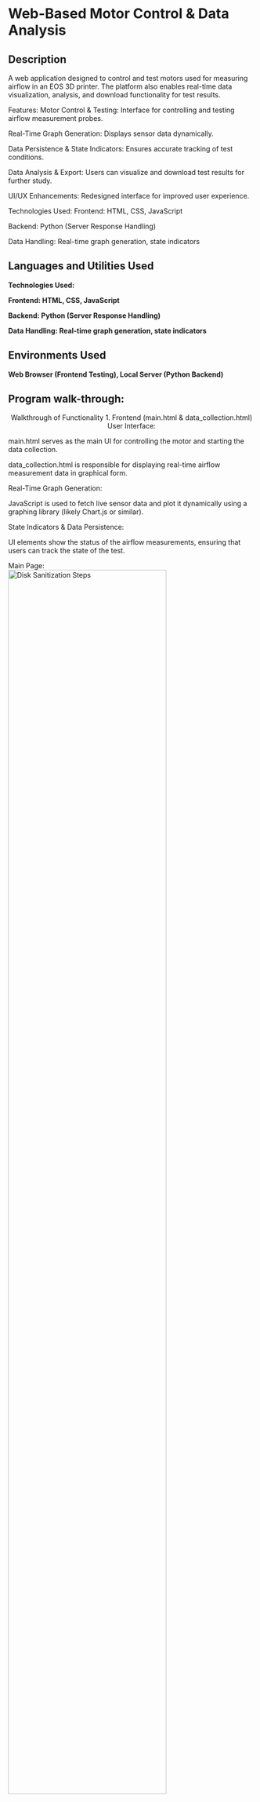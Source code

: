 <h1>Web-Based Motor Control & Data Analysis</h1>

<h2>Description</h2>
A web application designed to control and test motors used for measuring airflow in an EOS 3D printer. The platform also enables real-time data visualization, analysis, and download functionality for test results.

Features:
Motor Control & Testing: Interface for controlling and testing airflow measurement probes.

Real-Time Graph Generation: Displays sensor data dynamically.

Data Persistence & State Indicators: Ensures accurate tracking of test conditions.

Data Analysis & Export: Users can visualize and download test results for further study.

UI/UX Enhancements: Redesigned interface for improved user experience.

Technologies Used:
Frontend: HTML, CSS, JavaScript

Backend: Python (Server Response Handling)

Data Handling: Real-time graph generation, state indicators
<br />


<h2>Languages and Utilities Used</h2>

<b>Technologies Used:

Frontend: HTML, CSS, JavaScript

Backend: Python (Server Response Handling)

Data Handling: Real-time graph generation, state indicators</b>

<h2>Environments Used </h2>
<b>Web Browser (Frontend Testing), Local Server (Python Backend)</b> 

<h2>Program walk-through:</h2>

<p align="center">
Walkthrough of Functionality
1. Frontend (main.html & data_collection.html)
User Interface:

main.html serves as the main UI for controlling the motor and starting the data collection.

data_collection.html is responsible for displaying real-time airflow measurement data in graphical form.

Real-Time Graph Generation:

JavaScript is used to fetch live sensor data and plot it dynamically using a graphing library (likely Chart.js or similar).

State Indicators & Data Persistence:

UI elements show the status of the airflow measurements, ensuring that users can track the state of the test.

Main Page: <br/>
<img src="https://i.imgur.com/62TgaWL.png" height="80%" width="80%" alt="Disk Sanitization Steps"/>
<br />
Graph and Data Analytics: <br/>
<img src="https://i.imgur.com/62TgaWL.png" height="80%" width="80%" alt="Disk Sanitization Steps"/>
<br />

2. Backend (app.py)
Server Role:

Written in Python using Flask, the backend manages data collection from the airflow sensors and serves it to the frontend.

It provides RESTful endpoints to send sensor readings to the JavaScript running in the browser.

Data Analysis & Export:

The Python backend processes and stores the data.

It allows users to download collected data in a structured format (CSV or JSON) for further study.
</p>
